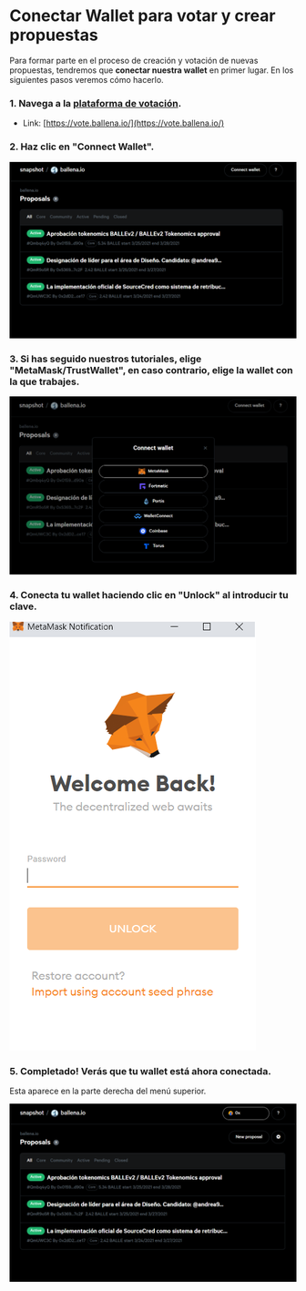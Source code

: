 # Conectar Wallet para votar y crear propuestas

Para formar parte en el proceso de creación y votación de nuevas propuestas, tendremos que **conectar nuestra wallet** en primer lugar. En los siguientes pasos veremos cómo hacerlo.

### 

### 1. Navega a la [plataforma de votación](https://vote.ballena.io/).

* Link: [https://vote.ballena.io/](https://vote.ballena.io/)



### 2. Haz clic en "Connect Wallet".



![](../../.gitbook/assets/1.5.png)



### 3. Si has seguido nuestros tutoriales, elige "MetaMask/TrustWallet", en caso contrario, elige la wallet con la que trabajes.



![](../../.gitbook/assets/2.5.png)



### 4. Conecta tu wallet haciendo clic en "Unlock" al introducir tu clave.



![](../../.gitbook/assets/3.5.png)



### 5. Completado! Verás que tu wallet está ahora conectada. 

Esta aparece en la parte derecha del menú superior.



![](../../.gitbook/assets/4.5%20%281%29.png)



### 

### 

